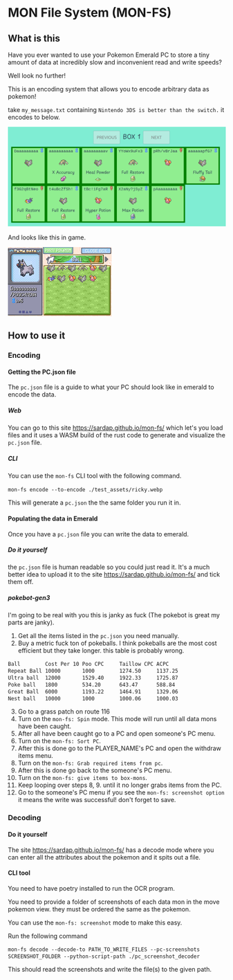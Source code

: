 # MON File System (MON-FS)

## What is this

Have you ever wanted to use your Pokemon Emerald PC to store a tiny amount of data at incredibly slow and inconvenient read and write speeds?

Well look no further!

This is an encoding system that allows you to encode arbitrary data as pokemon!

take `my_message.txt` containing `Nintendo 3DS is better than the switch.` it encodes to below.

![easy-web](./readme/easy_web.png)

And looks like this in game.

![game-box](./readme/game_box.png)

## How to use it

### Encoding

#### Getting the PC.json file

The `pc.json` file is a guide to what your PC should look like in emerald to encode the data.

##### Web

You can go to this site https://sardap.github.io/mon-fs/ which let's you load files and it uses a WASM build of the rust code to generate and visualize the `pc.json` file.

##### CLI

You can use the `mon-fs` CLI tool with the following command.

`mon-fs encode --to-encode ./test_assets/ricky.webp`

This will generate a `pc.json` the the same folder you run it in.

#### Populating the data in Emerald

Once you have a `pc.json` file you can write the data to emerald.

##### Do it yourself

the `pc.json` file is human readable so you could just read it. It's a much better idea to upload it to the site https://sardap.github.io/mon-fs/ and tick them off.

##### pokebot-gen3

I'm going to be real with you this is janky as fuck (The pokebot is great my parts are janky).

1. Get all the items listed in the `pc.json` you need manually.
2. Buy a metric fuck ton of pokeballs. I think pokeballs are the most cost efficient but they take longer. this table is probably wrong.

```
Ball        Cost Per 10 Poo CPC	    Taillow CPC ACPC
Repeat Ball 10000	    1000        1274.50	    1137.25
Ultra ball	12000	    1529.40     1922.33	    1725.87
Poke ball	1800	    534.20      643.47	    588.84
Great Ball	6000	    1193.22     1464.91	    1329.06
Nest ball	10000	    1000        1000.06	    1000.03
```

3. Go to a grass patch on route 116
4. Turn on the `mon-fs: Spin` mode. This mode will run until all data mons have been caught.
5. After all have been caught go to a PC and open someone's PC menu.
6. Turn on the `mon-fs: Sort PC`.
7. After this is done go to the PLAYER_NAME's PC and open the withdraw items menu.
8. Turn on the `mon-fs: Grab required items from pc`.
9. After this is done go back to the someone's PC menu.
10. Turn on the `mon-fs: give items to box-mons`.
11. Keep looping over steps 8, 9. until it no longer grabs items from the PC.
12. Go to the someone's PC menu if you see the `mon-fs: screenshot option` it means the write was successful! don't forget to save.

### Decoding

#### Do it yourself

The site https://sardap.github.io/mon-fs/ has a decode mode where you can enter all the attributes about the pokemon and it spits out a file.

#### CLI tool

You need to have poetry installed to run the OCR program.

You need to provide a folder of screenshots of each data mon in the move pokemon view. they must be ordered the same as the pokemon.

You can use the `mon-fs: screenshot` mode to make this easy.

Run the following command

```
mon-fs decode --decode-to PATH_TO_WRITE_FILES --pc-screenshots SCREENSHOT_FOLDER --python-script-path ./pc_screenshot_decoder
```

This should read the screenshots and write the file(s) to the given path.
